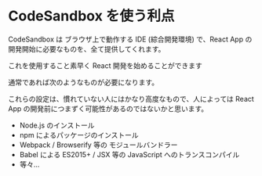 # CodeSandbox を使う利点

CodeSandbox は ブラウザ上で動作する IDE (綜合開発環境) で、React App の開発開始に必要なものを、全て提供してくれます。

これを使用すること素早く React 開発を始めることができます

通常であれば次のようなものが必要になります。

これらの設定は、慣れていない人にはかなり高度なもので、人によっては React App の開発前につまずく可能性があるのではないかと思います。



- Node.js のインストール
- npm によるパッケージのインストール
- Webpack / Browserify 等の モジュールバンドラー
- Babel による ES2015+ / JSX 等の JavaScript へのトランスコンパイル
- 等々...
